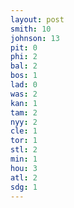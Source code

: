 ```yaml
---
layout: post
smith: 10
johnson: 13
pit: 0
phi: 2
bal: 2
bos: 1
lad: 0
was: 2
kan: 1
tam: 2
nyy: 2
cle: 1
tor: 1
stl: 2
min: 1
hou: 3
atl: 2
sdg: 1
---
```

